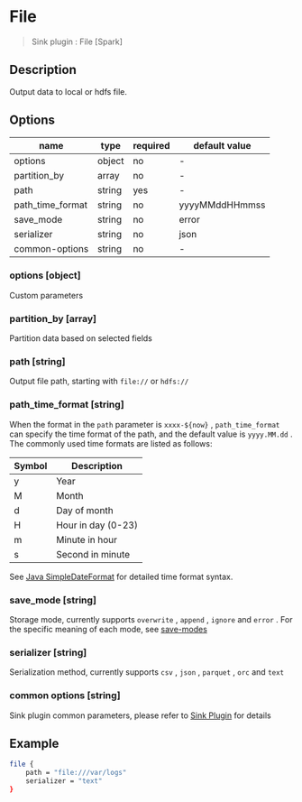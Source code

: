 # File

> Sink plugin : File [Spark]

## Description

Output data to local or hdfs file.

## Options

| name             | type   | required | default value  |
| ---------------- | ------ | -------- | -------------- |
| options          | object | no       | -              |
| partition_by     | array  | no       | -              |
| path             | string | yes      | -              |
| path_time_format | string | no       | yyyyMMddHHmmss |
| save_mode        | string | no       | error          |
| serializer       | string | no       | json           |
| common-options   | string | no       | -              |

### options [object]

Custom parameters

### partition_by [array]

Partition data based on selected fields

### path [string]

Output file path, starting with `file://` or  `hdfs://`

### path_time_format [string]

When the format in the `path` parameter is `xxxx-${now}` , `path_time_format` can specify the time format of the path, and the default value is `yyyy.MM.dd` . The commonly used time formats are listed as follows:

| Symbol | Description        |
| ------ | ------------------ |
| y      | Year               |
| M      | Month              |
| d      | Day of month       |
| H      | Hour in day (0-23) |
| m      | Minute in hour     |
| s      | Second in minute   |

See [Java SimpleDateFormat](https://docs.oracle.com/javase/tutorial/i18n/format/simpleDateFormat.html) for detailed time format syntax.

### save_mode [string]

Storage mode, currently supports `overwrite` , `append` , `ignore` and `error` . For the specific meaning of each mode, see [save-modes](https://spark.apache.org/docs/latest/sql-programming-guide.html#save-modes)

### serializer [string]

Serialization method, currently supports `csv` , `json` , `parquet` , `orc` and `text`

### common options [string]

Sink plugin common parameters, please refer to [Sink Plugin](./sink-plugin.md) for details

## Example

```bash
file {
    path = "file:///var/logs"
    serializer = "text"
}
```
